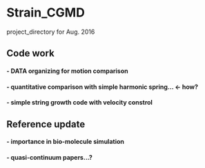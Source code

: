 # Strain_CGMD
project_directory for Aug. 2016

## Code work
#### - DATA organizing for motion comparison
#### - quantitative comparison with simple harmonic spring... <- how? 
#### - simple string growth code with velocity constrol 


## Reference update 
#### - importance in bio-molecule simulation
#### - quasi-continuum papers...? 


